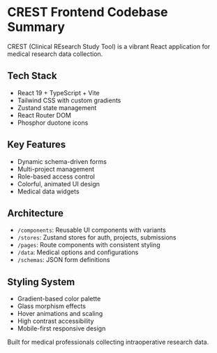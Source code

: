 # CREST Frontend Codebase Summary

CREST (Clinical REsearch Study Tool) is a vibrant React application for medical research data collection.

## Tech Stack
- React 19 + TypeScript + Vite
- Tailwind CSS with custom gradients
- Zustand state management
- React Router DOM
- Phosphor duotone icons

## Key Features
- Dynamic schema-driven forms
- Multi-project management
- Role-based access control
- Colorful, animated UI design
- Medical data widgets

## Architecture
- `/components`: Reusable UI components with variants
- `/stores`: Zustand stores for auth, projects, submissions
- `/pages`: Route components with consistent styling
- `/data`: Medical options and configurations
- `/schemas`: JSON form definitions

## Styling System
- Gradient-based color palette
- Glass morphism effects
- Hover animations and scaling
- High contrast accessibility
- Mobile-first responsive design

Built for medical professionals collecting intraoperative research data. 